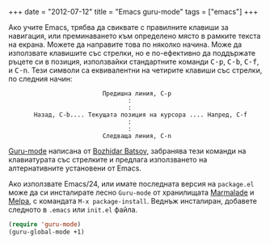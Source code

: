 +++
date = "2012-07-12"
title = "Emacs guru-mode"
tags = ["emacs"]
+++

Ако учите Emacs, трябва да свиквате с правилните клавиши за навигация, или преминаването към определено място
в рамките текста на екрана. Можете да направите това по няколко начина. Може да използвате клавишите със
стрелки, но е по-ефективно да поддържате ръцете си в позиция, използвайки стандартните команди <kbd>C-p</kbd>, <kbd>C-b</kbd>, <kbd>C-f</kbd>, и <kbd>C-n</kbd>. Тези символи са еквивалентни на четирите клавиши със стрелки, по следния начин:


                              Предишна линия, C-p
                                     :
                                     :
           Назад, C-b.... Текущата позиция на курсора .... Напред, C-f
                                     :
                                     :
                              Следваща линия, C-n

[Guru-mode](https://github.com/bbatsov/guru-mode) написана от [Bozhidar Batsov](http://batsov.com/), забранява тези команди на клавиатурата със стрелките и предлага използването на алтернативните установени от Emacs.

Ако използвате Emacs/24, или имате последната версия на `package.el` може да си инсталирате лесно `Guru-mode`
от хранилищата [Marmalade](http://marmalade-repo.org/) и [Melpa](http://melpa.milkbox.net/), с командата `M-x package-install`. Веднъж инсталиран, добавете следното в `.emacs` или `init.el` файла.

```cl
(require 'guru-mode)
(guru-global-mode +1)
```
